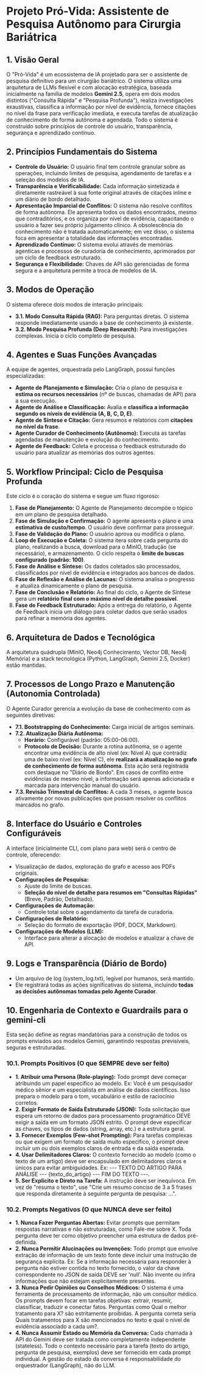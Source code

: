 # **Projeto Pró-Vida: Assistente de Pesquisa Autônomo para Cirurgia Bariátrica**

## **1\. Visão Geral**

O "Pró-Vida" é um ecossistema de IA projetado para ser o assistente de pesquisa definitivo para um cirurgião bariátrico. O sistema utiliza uma arquitetura de LLMs flexível e com alocação estratégica, baseada inicialmente na família de modelos **Gemini 2.5**, opera em dois modos distintos ("Consulta Rápida" e "Pesquisa Profunda"), realiza investigações exaustivas, classifica a informação por nível de evidência, fornece citações no nível da frase para verificação imediata, e executa tarefas de atualização de conhecimento de forma autônoma e agendada. Todo o sistema é construído sobre princípios de controle do usuário, transparência, segurança e aprendizado contínuo.

## **2\. Princípios Fundamentais do Sistema**

* **Controle do Usuário:** O usuário final tem controle granular sobre as operações, incluindo limites de pesquisa, agendamento de tarefas e a seleção dos modelos de IA.  
* **Transparência e Verificabilidade:** Cada informação sintetizada é diretamente rastreável à sua fonte original através de citações inline e um diário de bordo detalhado.  
* **Apresentação Imparcial de Conflitos:** O sistema não resolve conflitos de forma autônoma. Ele apresenta todos os dados encontrados, mesmo que contraditórios, e os organiza por nível de evidência, capacitando o usuário a fazer seu próprio julgamento clínico. A obsolescência do conhecimento não é tratada automaticamente; em vez disso, o sistema foca em apresentar a totalidade das informações encontradas.  
* **Aprendizado Contínuo:** O sistema evolui através de memórias agenticas e processos de curadoria de conhecimento, aprimorados por um ciclo de feedback estruturado.  
* **Segurança e Flexibilidade:** Chaves de API são gerenciadas de forma segura e a arquitetura permite a troca de modelos de IA.

## **3\. Modos de Operação**

O sistema oferece dois modos de interação principais:

* **3.1. Modo Consulta Rápida (RAG):** Para perguntas diretas. O sistema responde imediatamente usando a base de conhecimento já existente.  
* **3.2. Modo Pesquisa Profunda (Deep Research):** Para investigações complexas. Inicia o ciclo completo de pesquisa.

## **4\. Agentes e Suas Funções Avançadas**

A equipe de agentes, orquestrada pelo LangGraph, possui funções especializadas:

* **Agente de Planejamento e Simulação:** Cria o plano de pesquisa e **estima os recursos necessários** (nº de buscas, chamadas de API) para a sua execução.  
* **Agente de Análise e Classificação:** Avalia e **classifica a informação segundo os níveis de evidência (A, B, C, D, E)**.  
* **Agente de Síntese e Citação:** Gera resumos e relatórios com **citações no nível da frase**.  
* **Agente Curador de Conhecimento (Autônomo):** Executa as tarefas agendadas de manutenção e evolução do conhecimento.  
* **Agente de Feedback:** Coleta e processa o feedback estruturado do usuário para atualizar as memórias dos outros agentes.

## **5\. Workflow Principal: Ciclo de Pesquisa Profunda**

Este ciclo é o coração do sistema e segue um fluxo rigoroso:

1. **Fase de Planejamento:** O Agente de Planejamento decompõe o tópico em um plano de pesquisa detalhado.  
2. **Fase de Simulação e Confirmação:** O agente apresenta o plano e uma **estimativa de custo/tempo**. O usuário deve confirmar para prosseguir.  
3. **Fase de Validação do Plano:** O usuário aprova ou modifica o plano.  
4. **Loop de Execução e Coleta:** O sistema itera sobre cada pergunta do plano, realizando a busca, download para o MinIO, tradução (se necessário), e armazenamento. O ciclo respeita o **limite de buscas configurado (padrão: 100\)**.  
5. **Fase de Análise e Síntese:** Os dados coletados são processados, classificados por nível de evidência e integrados aos bancos de dados.  
6. **Fase de Reflexão e Análise de Lacunas:** O sistema analisa o progresso e atualiza dinamicamente o plano de pesquisa.  
7. **Fase de Conclusão e Relatório:** Ao final do ciclo, o Agente de Síntese gera um **relatório final com o máximo nível de detalhe possível**.  
8. **Fase de Feedback Estruturado:** Após a entrega do relatório, o Agente de Feedback inicia um diálogo para coletar dados que serão usados para refinar a memória dos agentes.

## **6\. Arquitetura de Dados e Tecnológica**

A arquitetura quádrupla (MinIO, Neo4j Conhecimento, Vector DB, Neo4j Memória) e a stack tecnológica (Python, LangGraph, Gemini 2.5, Docker) estão mantidas.

## **7\. Processos de Longo Prazo e Manutenção (Autonomia Controlada)**

O Agente Curador gerencia a evolução da base de conhecimento com as seguintes diretivas:

* **7.1. Bootstrapping do Conhecimento:** Carga inicial de artigos seminais.  
* **7.2. Atualização Diária Autônoma:**  
  * **Horário:** Configurável (padrão: 05:00-06:00).  
  * **Protocolo de Decisão:** Durante a rotina autônoma, se o agente encontrar uma evidência de alto nível (ex: Nível A) que contradiz uma de baixo nível (ex: Nível C), ele **realizará a atualização no grafo de conhecimento de forma autônoma**. Esta ação será registrada com destaque no "Diário de Bordo". Em casos de conflito entre evidências de mesmo nível, a informação será apenas adicionada e marcada para intervenção manual do usuário.  
* **7.3. Revisão Trimestral de Conflitos:** A cada 3 meses, o agente busca ativamente por novas publicações que possam resolver os conflitos marcados no grafo.

## **8\. Interface do Usuário e Controles Configuráveis**

A interface (inicialmente CLI, com plano para web) será o centro de controle, oferecendo:

* Visualização de dados, exploração do grafo e acesso aos PDFs originais.  
* **Configurações de Pesquisa:**  
  * Ajuste do limite de buscas.  
  * **Seleção do nível de detalhe para resumos em "Consultas Rápidas"** (Breve, Padrão, Detalhado).  
* **Configurações de Automação:**  
  * Controle total sobre o agendamento da tarefa de curadoria.  
* **Configurações de Relatório:**  
  * Seleção do formato de exportação (PDF, DOCX, Markdown).  
* **Configurações de Modelos (LLM):**  
  * Interface para alterar a alocação de modelos e atualizar a chave de API.

## **9\. Logs e Transparência (Diário de Bordo)**

* Um arquivo de log (system\_log.txt), legível por humanos, será mantido.  
* Ele registrará todas as ações significativas do sistema, incluindo **todas as decisões autônomas tomadas pelo Agente Curador**.

## **10\. Engenharia de Contexto e Guardrails para o gemini-cli**

Esta seção define as regras mandatórias para a construção de todos os prompts enviados aos modelos Gemini, garantindo respostas previsíveis, seguras e estruturadas.

### **10.1. Prompts Positivos (O que SEMPRE deve ser feito)**

* **1\. Atribuir uma Persona (Role-playing):** Todo prompt deve começar atribuindo um papel específico ao modelo. Ex: Você é um pesquisador médico sênior e um especialista em análise de dados científicos. Isso prepara o modelo para o tom, vocabulário e estilo de raciocínio corretos.  
* **2\. Exigir Formato de Saída Estruturado (JSON):** Toda solicitação que espera um retorno de dados para processamento programático DEVE exigir a saída em um formato JSON estrito. O prompt deve especificar as chaves, os tipos de dados (string, array, etc.) e a estrutura geral.  
* **3\. Fornecer Exemplos (Few-shot Prompting):** Para tarefas complexas ou que exigem um formato de saída muito específico, o prompt deve incluir um ou dois exemplos claros de entrada e da saída esperada.  
* **4\. Usar Delimitadores Claros:** O contexto fornecido ao modelo (como o texto de um artigo) deve ser encapsulado em delimitadores claros e únicos para evitar ambiguidades. Ex: \--- TEXTO DO ARTIGO PARA ANÁLISE \--- {texto\_do\_artigo} \--- FIM DO TEXTO \---.  
* **5\. Ser Explícito e Direto na Tarefa:** A instrução deve ser inequívoca. Em vez de "resuma o texto", use "Crie um resumo conciso de 3 a 5 frases que responda diretamente à seguinte pergunta de pesquisa: ...".

### **10.2. Prompts Negativos (O que NUNCA deve ser feito)**

* **1\. Nunca Fazer Perguntas Abertas:** Evitar prompts que permitam respostas narrativas e não estruturadas, como Fale-me sobre X. Toda pergunta deve ter como objetivo preencher uma estrutura de dados pré-definida.  
* **2\. Nunca Permitir Alucinações ou Invenções:** Todo prompt que envolve extração de informação de um texto fonte deve incluir uma instrução de segurança explícita. Ex: Se a informação necessária para responder à pergunta não estiver contida no texto fornecido, o valor da chave correspondente no JSON de saída DEVE ser 'null'. Não invente ou infira informações que não estejam explicitamente presentes.  
* **3\. Nunca Pedir Opiniões ou Conselhos Médicos:** O sistema é uma ferramenta de processamento de informação, não um consultor médico. Os prompts devem focar em tarefas objetivas: extrair, resumir, classificar, traduzir e conectar fatos. Perguntas como Qual o melhor tratamento para X? são estritamente proibidas. A pergunta correta seria Quais tratamentos para X são mencionados no texto e qual o nível de evidência associado a cada um?.  
* **4\. Nunca Assumir Estado ou Memória da Conversa:** Cada chamada à API do Gemini deve ser tratada como completamente independente (stateless). Todo o contexto necessário para a tarefa (texto do artigo, pergunta de pesquisa, exemplos) deve ser fornecido em cada prompt individual. A gestão do estado da conversa é responsabilidade do orquestrador (LangGraph), não do LLM.